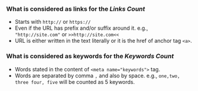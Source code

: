 ### What is considered as links for the *Links Count*
- Starts with `http://` or `https://`
- Even if the URL has prefix and/or suffix around it. e.g., `"http://site.com"` or `>>http://site.com<<`
- URL is either written in the text literally or it is the href of anchor tag `<a>`.

### What is considered as keywords for the *Keywords Count*
- Words stated in the content of `<meta name="keywords">` tag.
- Words are separated by comma `,` and also by space.
	e.g., `one,two, three four, five` will be counted as 5 keywords.
